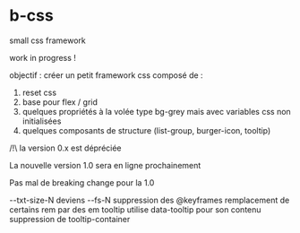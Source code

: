 # b-css

small css framework

work in progress !

objectif : créer un petit framework css composé de :

1. reset css
2. base pour flex / grid
3. quelques propriétés à la volée type bg-grey mais avec variables css non initialisées
4. quelques composants de structure (list-group, burger-icon, tooltip)

/!\ la version 0.x est dépréciée

La nouvelle version 1.0 sera en ligne prochainement

Pas mal de breaking change pour la 1.0

--txt-size-N deviens --fs-N
suppression des @keyframes
remplacement de certains rem par des em
tooltip utilise data-tooltip pour son contenu
suppression de tooltip-container
